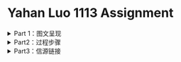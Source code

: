 
# Yahan Luo 1113 Assignment
<details>
<summary>Part 1：图文呈现 </summary>

## 把未成年犯关进监狱，真的是最好的选择吗？

10月24日，杀害10岁女孩的大连少年蔡某某被依法判处收容教养，为期3年。消息一出，立刻有人在网络上表示该惩罚太轻，认为三年教养之后蔡某某尚未满18岁，应该延长其收容教养的时间，或将其直接收押进监狱。

然而，从数据上来看，**把犯罪未成年人关进监狱并不能带来重犯率的降低；收容时间越长，重犯率甚至可能会越高。**

我国刑法第 17 条第 4 款规定“因不满十六周岁不予刑事处罚的，责令他的家长或者监护人加以管教；在必要的时候，也可以由政府收容教养。”

这一制度似乎听起来“名正言顺”，但实则漏洞百出——一方面，很多人根本没有一个稳定而健康的原生家庭，遑论父母能对子女进行有效管教；另一方面，我国并未对“收容教养”性质更清晰的界定。原本用以收容教养的“劳教”场所，也在2013年末被逐渐废弃。即便如此，收容教养也是国内目前惩罚、改造14周岁以下的犯罪未成年人的唯一途径。

而对于已满十四周岁不满十六周岁的未成年犯，“犯故意杀人、故意伤害致人重伤或者死亡、强奸、抢劫、贩卖毒品、放火、爆炸、投放危险物质罪的，应当负刑事责任。”而已满十六周岁的人犯罪，应当负刑事责任。14周岁以上，18周岁以下的犯罪未成年人都有可能面临牢狱之灾。

**首先，未成年犯是否入狱和重犯率有较大关系。**根据在上海市 D 管教所的调研，过去三年该所羁押的未成年犯重新犯罪的比例平均为 8% ; 而截至 2015 年 6 月份，上海市 58 个关护基地观护帮教的 2984 名涉罪未成年人中，后来重新犯罪的仅为 16 名，重新犯罪的未成年人仅占总数的 0.6% 。

**其次，重犯率和不同性质的收容所相关。**在美国，这一规律显得更为明晰。NCJRS（National Criminal Justice Reference Service）发布的一份公开报告中显示，他们调查了佛罗里达州16779 名曾接受过2年不同程度“青年收容计划”的犯罪未成年人，并记录其获释后一年内因再次犯罪被抓的频率。其中，接受非强制收容计划（Non-residential）的犯罪未成年的再犯率远远低于他人。

<p align="center">
<iframe src="//datawrapper.dwcdn.net/SJEO8/0/" frameborder="0" allowtransparency="true" allowfullscreen webkitallowfullscreen mozallowfullscreen oallowfullscreen msallowfullscreen width="600" height="434"></iframe>
</p>

就算是同一级别的收容制度，重犯率也和收容时间长短相关。上述报告显示，同样是最高级别的强制收容计划，重犯率随着收容时间的增加而增加。

究其成因，部分研究显示，未成年犯的年龄较小，心智尚未发展成熟，自身易感性强。对未成年犯适用送进监狱或者长期安置在收容教养所内，容易导致未成年犯在监所相互影响，接触不正确的价值观，接触更多的犯罪手段和渠道，从而促使这类群体的重新犯罪率较高。

另外，只有少部分未成年犯能继续回校读书。大部分未成年犯在获释后已经错过了返校读书的机会，只能直接进入社会寻找工作。这些没有继续接受教育的青少年犯，很难在激烈的就业市场中获得稳定的工作，极容易没有经济来源，再次陷入生活困境，再犯的比率也会显著升高。同样年龄的未成年犯，被收容、羁押的时间越长，其无法返校的几率越大。

由于部分未成年人犯罪等恶性事件的曝光，民间关于降低最低刑事责任年龄的呼声也越来越大。但以牙还牙的同态复仇并非现代社会法制体系所接受。对未成年犯的惩戒也应把重点放在“戒”而非“惩”，目的是让未成年犯们痛改前非、回归社会，不再二次甚至三次犯罪。当下，我国亟需健全完善社区矫正制度，通过建立专门的观护基地，完善与发展工读教育，给未成年犯提供除了监狱和收容教养所以外的第二条甚至于第三条路。

<div align = right style = > 记者 | 罗雅涵 </div>

</details>


<details>
<summary>Part2：过程步骤</summary>

### 角度确立
* 这次的选题比上一次的选题更折磨人，**bug太多了**：:sob:
  * 国内司法数据公开度本来就差，又涉及未成年人犯罪的档案封存制度；
  * 少年法庭审理未成年人案件的裁判文书不公开，大部分时候犯罪的未成年人甚至不会走上法庭。
  * 个人意见：这样的选题，适合仔仔细细讲故事，也适合定性地追问成因，探讨影响，寻求出路————**唯独不太适合从定量上阐述现状。**
  
* 但是没办法，还是要硬着头皮写。:pouting_cat:

* 先是想探讨**下调刑事责任年龄**：
  * 毕竟所有关于这个新闻由头的讨论中，最受争议的就是这一点。大家呼吁的原因不外乎时代改变了，现在的小孩已经不比当年。
  * 我开始也觉得应该下调，直到我反应过来，就算是无限次下调，总有“小恶魔”在最低刑事责任年龄的下面一点，从而逃过法律的制裁。
  * 况且，并不是13岁的犯罪未成年格外多，而是犯罪未成年的数量随着年龄的增长成正比；底线划在14岁，13岁就是最多的；底线划到12岁，11岁就是最多的。
  * 按照这个逻辑，推到尽头就是取消最低刑事责任年龄。:arrow_lower_left:
  
* 可是，**取消最低刑事责任年龄**之后又应该怎么办呢？
  * 依照成年人的刑法去判处吗？如果大连少年蔡某某是一个成年人，其行为多半将会面临死刑的处决。
  * 但根据联合国颁布的《儿童权利公约》规定，"任何儿童不受酷刑或其他形式的残忍、不人道或有辱人格的待遇和处罚。
  * "《联合国人权公约》以及《联合国少年司法最低限度标准规则》也明确规定：未成年人不得适用死刑。
  * 而蔡某某家的门外，明明白白挂着横幅，“杀人偿命”。:no_mouth:
  * 推导到最后，这变成了一个哲学问题：“一个对他人施与‘酷刑或其他形式的残忍、不人道或有辱人格的待遇’，甚至剥夺了他人生命的儿童，是否应该遭受同样的惩罚？” 而我并不认为，一篇新闻报道应该把最后落脚点放在“性本善/性本恶”这样的论调上。:no_good:
  
* 因此，我希望能从**再犯率**这个更加务实的角度来解析青少年犯罪：
  * 我想证明的观点**“把未成年人关入监狱并不是降低少年再犯率的最好途径“**。
  * 但我十分忧虑这个观点本身的逻辑并不是那么站得住脚————未被强制关押的少年犯大多属于轻罪，再犯的概率本来就低，不能和重刑犯做直接对比。
  * 然而事实真的是这样的吗？
  
### 资料收集

* 说起来这个资料收集我也是一把辛酸泪。兜兜转转选好了题，我发现自己给自己挖了一个超级大的坑————**再次犯罪非常不好统计**。因为未成年犯出狱之后，很有可能改名字换定居点远走他乡，这无疑给数据收集增加了难度。别说中国了，美国的数据也不是每一个州都具备，还有许多报告已经过去十几年甚至二十年。
* 但我实在是能力太差（干啥啥不行当:pig:第一名），搜索境外资料的时候因为自己英文没有那么顺溜，看到头晕眼花也没有找到近五年的数据。（其实找到了一些，但是切入的角度并不那么好，而且是各州自己的数据，并不是全国范围内的）无奈最后用了一份**2002年的报告**。
* **2002年啊！！！就比我大三岁！！！这真是莫大的耻辱。**:rage:
* 而国内的数据，唉。:simple_smile:
* 官方的数据，我找到了每一年未成年人犯罪占所有犯罪的比率和未成年犯的数量，另外的数据要么就残破不全，要么就统计样本极其小。
* （这让我更加急不可待地看看大家的作业，都是怎么八仙过海各显神通，用的什么数据啊:sob:）

### 内容呈现




</details>


<details>
<summary>Part3：信源链接</summary>





</details>
